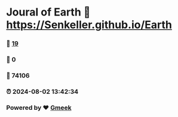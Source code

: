# Joural of Earth :link: https://Senkeller.github.io/Earth 
### :page_facing_up: [19](https://Senkeller.github.io/Earth/tag.html) 
### :speech_balloon: 0 
### :hibiscus: 74106 
### :alarm_clock: 2024-08-02 13:42:34 
### Powered by :heart: [Gmeek](https://github.com/Meekdai/Gmeek)

